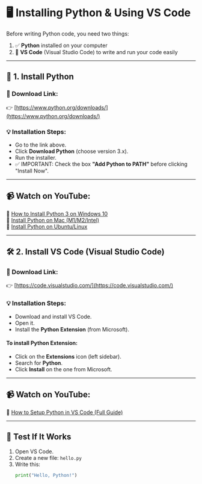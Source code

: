 # 🖥️ Installing Python & Using VS Code

Before writing Python code, you need two things:

1. ✅ **Python** installed on your computer  
2. 🧠 **VS Code** (Visual Studio Code) to write and run your code easily

---

## 🐍 1. Install Python

### 🔗 Download Link:
👉 [https://www.python.org/downloads/](https://www.python.org/downloads/)

### 💡 Installation Steps:
- Go to the link above.
- Click **Download Python** (choose version 3.x).
- Run the installer.
- ✅ IMPORTANT: Check the box **"Add Python to PATH"** before clicking "Install Now".

---

## 📹 Watch on YouTube:  
🎥 [How to Install Python 3 on Windows 10](https://www.youtube.com/watch?v=YYXdXT2l-Gg)  
🎥 [Install Python on Mac (M1/M2/Intel)](https://www.youtube.com/watch?v=TcSAln46u9U)  
🎥 [Install Python on Ubuntu/Linux](https://www.youtube.com/watch?v=YY5jbBT9A40)

---

## 🛠️ 2. Install VS Code (Visual Studio Code)

### 🔗 Download Link:
👉 [https://code.visualstudio.com/](https://code.visualstudio.com/)

### 💡 Installation Steps:
- Download and install VS Code.
- Open it.
- Install the **Python Extension** (from Microsoft).

#### To install Python Extension:
- Click on the **Extensions** icon (left sidebar).
- Search for **Python**.
- Click **Install** on the one from Microsoft.

---

## 📹 Watch on YouTube:
🎥 [How to Setup Python in VS Code (Full Guide)](https://www.youtube.com/watch?v=-nh9rCzPJ20)

---

## 🚀 Test If It Works

1. Open VS Code.
2. Create a new file: `hello.py`
3. Write this:
   ```python
   print("Hello, Python!")

